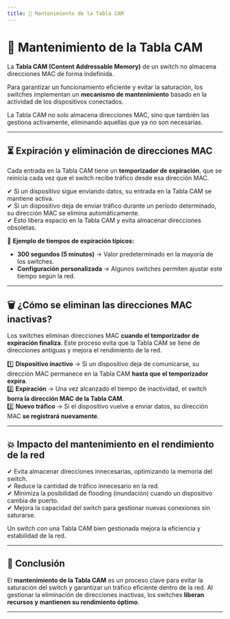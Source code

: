 ```yaml
---
title: 🔄 Mantenimiento de la Tabla CAM
---
```


# 🔄 Mantenimiento de la Tabla CAM

La **Tabla CAM (Content Addressable Memory)** de un switch no almacena direcciones MAC de forma indefinida. 

Para garantizar un funcionamiento eficiente y evitar la saturación, los switches implementan un **mecanismo de mantenimiento** basado en la actividad de los dispositivos conectados.

<div class="custom-quote"> La Tabla CAM no solo almacena direcciones MAC, sino que también las gestiona activamente, eliminando aquellas que ya no son necesarias.</div>

---

## ⏳ Expiración y eliminación de direcciones MAC

Cada entrada en la Tabla CAM tiene un **temporizador de expiración**, que se reinicia cada vez que el switch recibe tráfico desde esa dirección MAC.

✔ Si un dispositivo sigue enviando datos, su entrada en la Tabla CAM se mantiene activa.  
✔ Si un dispositivo deja de enviar tráfico durante un período determinado, su dirección MAC se elimina automáticamente.  
✔ Esto libera espacio en la Tabla CAM y evita almacenar direcciones obsoletas.  


📌 **Ejemplo de tiempos de expiración típicos:**  
   - **300 segundos (5 minutos)** → Valor predeterminado en la mayoría de los switches.  
   - **Configuración personalizada** → Algunos switches permiten ajustar este tiempo según la red.  

---

## 🗑 ¿Cómo se eliminan las direcciones MAC inactivas?

Los switches eliminan direcciones MAC **cuando el temporizador de expiración finaliza**. Este proceso evita que la Tabla CAM se llene de direcciones antiguas y mejora el rendimiento de la red.

1️⃣ **Dispositivo inactivo** → Si un dispositivo deja de comunicarse, su dirección MAC permanece en la Tabla CAM **hasta que el temporizador expira**.  
2️⃣ **Expiración** → Una vez alcanzado el tiempo de inactividad, el switch **borra la dirección MAC de la Tabla CAM**.  
3️⃣ **Nuevo tráfico** → Si el dispositivo vuelve a enviar datos, su dirección MAC **se registrará nuevamente**.  

---

## 💥 Impacto del mantenimiento en el rendimiento de la red

✔ Evita almacenar direcciones innecesarias, optimizando la memoria del switch.  
✔ Reduce la cantidad de tráfico innecesario en la red.  
✔ Minimiza la posibilidad de flooding (inundación) cuando un dispositivo cambia de puerto.  
✔ Mejora la capacidad del switch para gestionar nuevas conexiones sin saturarse.


<div class="custom-quote"> Un switch con una Tabla CAM bien gestionada mejora la eficiencia y estabilidad de la red.</div>

---

## 📌 Conclusión

El **mantenimiento de la Tabla CAM** es un proceso clave para evitar la saturación del switch y garantizar un tráfico eficiente dentro de la red. Al gestionar la eliminación de direcciones inactivas, los switches **liberan recursos y mantienen su rendimiento óptimo**.

---

